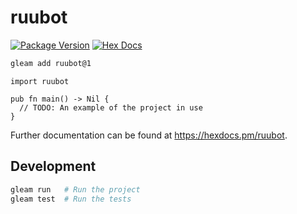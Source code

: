 # ruubot

[![Package Version](https://img.shields.io/hexpm/v/ruubot)](https://hex.pm/packages/ruubot)
[![Hex Docs](https://img.shields.io/badge/hex-docs-ffaff3)](https://hexdocs.pm/ruubot/)

```sh
gleam add ruubot@1
```
```gleam
import ruubot

pub fn main() -> Nil {
  // TODO: An example of the project in use
}
```

Further documentation can be found at <https://hexdocs.pm/ruubot>.

## Development

```sh
gleam run   # Run the project
gleam test  # Run the tests
```
